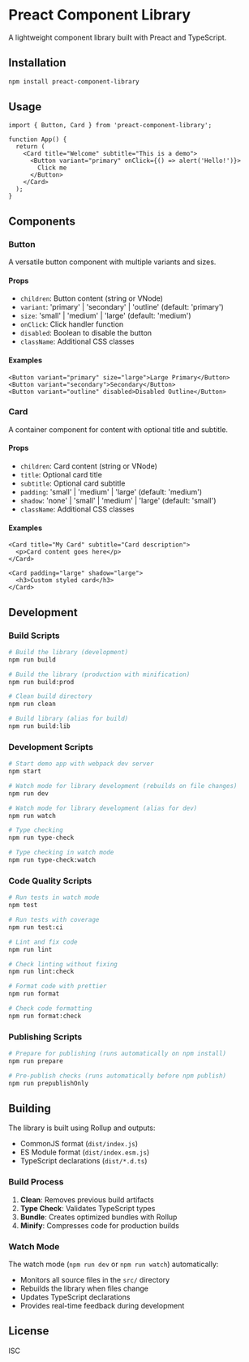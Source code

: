# Preact Component Library

A lightweight component library built with Preact and TypeScript.

## Installation

```bash
npm install preact-component-library
```

## Usage

```tsx
import { Button, Card } from 'preact-component-library';

function App() {
  return (
    <Card title="Welcome" subtitle="This is a demo">
      <Button variant="primary" onClick={() => alert('Hello!')}>
        Click me
      </Button>
    </Card>
  );
}
```

## Components

### Button

A versatile button component with multiple variants and sizes.

#### Props

- `children`: Button content (string or VNode)
- `variant`: 'primary' | 'secondary' | 'outline' (default: 'primary')
- `size`: 'small' | 'medium' | 'large' (default: 'medium')
- `onClick`: Click handler function
- `disabled`: Boolean to disable the button
- `className`: Additional CSS classes

#### Examples

```tsx
<Button variant="primary" size="large">Large Primary</Button>
<Button variant="secondary">Secondary</Button>
<Button variant="outline" disabled>Disabled Outline</Button>
```

### Card

A container component for content with optional title and subtitle.

#### Props

- `children`: Card content (string or VNode)
- `title`: Optional card title
- `subtitle`: Optional card subtitle
- `padding`: 'small' | 'medium' | 'large' (default: 'medium')
- `shadow`: 'none' | 'small' | 'medium' | 'large' (default: 'small')
- `className`: Additional CSS classes

#### Examples

```tsx
<Card title="My Card" subtitle="Card description">
  <p>Card content goes here</p>
</Card>

<Card padding="large" shadow="large">
  <h3>Custom styled card</h3>
</Card>
```

## Development

### Build Scripts

```bash
# Build the library (development)
npm run build

# Build the library (production with minification)
npm run build:prod

# Clean build directory
npm run clean

# Build library (alias for build)
npm run build:lib
```

### Development Scripts

```bash
# Start demo app with webpack dev server
npm start

# Watch mode for library development (rebuilds on file changes)
npm run dev

# Watch mode for library development (alias for dev)
npm run watch

# Type checking
npm run type-check

# Type checking in watch mode
npm run type-check:watch
```

### Code Quality Scripts

```bash
# Run tests in watch mode
npm test

# Run tests with coverage
npm run test:ci

# Lint and fix code
npm run lint

# Check linting without fixing
npm run lint:check

# Format code with prettier
npm run format

# Check code formatting
npm run format:check
```

### Publishing Scripts

```bash
# Prepare for publishing (runs automatically on npm install)
npm run prepare

# Pre-publish checks (runs automatically before npm publish)
npm run prepublishOnly
```

## Building

The library is built using Rollup and outputs:
- CommonJS format (`dist/index.js`)
- ES Module format (`dist/index.esm.js`)
- TypeScript declarations (`dist/*.d.ts`)

### Build Process

1. **Clean**: Removes previous build artifacts
2. **Type Check**: Validates TypeScript types
3. **Bundle**: Creates optimized bundles with Rollup
4. **Minify**: Compresses code for production builds

### Watch Mode

The watch mode (`npm run dev` or `npm run watch`) automatically:
- Monitors all source files in the `src/` directory
- Rebuilds the library when files change
- Updates TypeScript declarations
- Provides real-time feedback during development

## License

ISC
